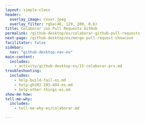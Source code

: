 ```yaml
---
layout: simple-class
header:
  overlay_image: cover.jpeg
  overlay_filter: rgba(46, 129, 200, 0.6)
title: Colaborar con Pull Requests GitHub
permalink: /github-desktop/es/colaborar-github-pull-requests
next-page: /github-desktop/es/merge-pull-request-showcase
facilitator: false
sidebar:
  nav: "github-desktop-nav-es"
main-content:
  includes:
    - activity/github-desktop-es/15-colaborar-prs.md
troubleshooting:
  includes:
    - help-build-fail-es.md
    - help-gh102-103-404-es.md
    - help-other-things-es.md
show-me-how:
tell-me-why:
  includes:
    - tell-me-why-es/colaborar.md

---
```

